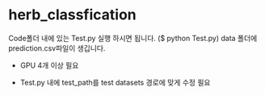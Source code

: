 # herb_classfication
Code폴더 내에 있는 Test.py 실행 하시면 됩니다. ($ python Test.py)
data 폴더에 prediction.csv파일이 생깁니다.

* GPU 4개 이상 필요
+ Test.py 내에 test_path를 test datasets 경로에 맞게 수정 필요
